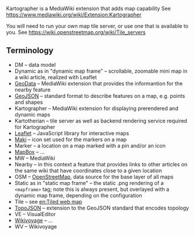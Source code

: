 Kartographer is a MediaWiki extension that adds map capability
See https://www.mediawiki.org/wiki/Extension:Kartographer

You will need to run your own map tile server, or use one that is available to you.
See https://wiki.openstreetmap.org/wiki/Tile_servers

## Terminology

* DM – data model
* Dynamic as in "dynamic map frame" – scrollable, zoomable mini map in a wiki article, realized with Leaflet
* [GeoData](https://www.mediawiki.org/wiki/Extension:GeoData) – MediaWiki extension that provides the informantion for the nearby feature
* [GeoJSON](https://datatracker.ietf.org/doc/html/rfc7946) – standard format to describe features on a map, e.g. points and shapes
* Kartographer – MediaWiki extension for displaying prerendered and dynamic maps
* Kartotherian – tile server as well as backend rendering service required for Kartographer
* [Leaflet](https://leafletjs.com/) – JavaScript library for interactive maps
* [Maki](https://labs.mapbox.com/maki-icons/) – icon set used for the markers on a map
* Marker – a location on a map marked with a pin and/or an icon
* [MapBox](https://github.com/mapbox) – …
* MW – MediaWiki
* Nearby – in this context a feature that provides links to other articles on the same wiki that have coordinates close to a given location
* OSM – [OpenStreetMap](https://www.openstreetmap.org/), data source for the base layer of all maps
* Static as in "static map frame" – the static .png rendering of a `<mapframe>` tag; note this is always present, but overlayed with a dynamic map frame, depending on the configuration
* Tile – see [en:Tiled web map](https://en.wikipedia.org/wiki/Tiled_web_map)
* [TopoJSON](https://github.com/topojson/topojson) – extension to the GeoJSON standard that encodes topology
* VE – VisualEditor
* [Wikivoyage](https://www.wikivoyage.org/) – …
* WV – Wikivoyage
